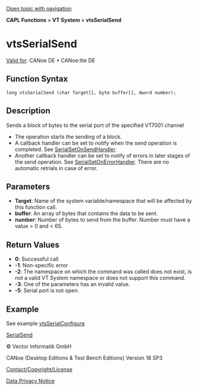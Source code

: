 [Open topic with navigation](../../../../../CANoeDEFamily.htm#Topics/CAPLFunctions/VTSystem/Functions/CAPLfunctionVTSvtsSerialSend.md)

**CAPL Functions** » **VT System** » **vtsSerialSend**

# vtsSerialSend

[Valid for](../../../Shared/FeatureAvailability.md): CANoe DE • CANoe:lite DE

## Function Syntax

```
long vtsSerialSend (char Target[], byte buffer[], dword number);
```

## Description

Sends a block of bytes to the serial port of the specified VT7001 channel

- The operation starts the sending of a block.
- A callback handler can be set to notify when the send operation is completed. See [SerialSetOnSendHandler](CAPLfunctionVTSSerialSetOnSendHandler.md).
- Another callback handler can be set to notify of errors in later stages of the send operation. See [SerialSetOnErrorHandler](CAPLfunctionVTSSerialSetOnErrorHandler.md). There are no automatic retrials in case of error.

## Parameters

- **Target**: Name of the system variable/namespace that will be affected by this function call.
- **buffer**: An array of bytes that contains the data to be sent.
- **number**: Number of bytes to send from the buffer. Number must have a value > 0 and < 65.

## Return Values

- **0**: Successful call
- **-1**: Non-specific error
- **-2**: The namespace on which the command was called does not exist, is not a valid VT System namespace or does not support this command.
- **-3**: One of the parameters has an invalid value.
- **-5**: Serial port is not open.

## Example

See example [vtsSerialConfigure](CAPLfunctionVTSvtsSerialConfigure.md)

[SerialSend](CAPLfunctionVTSSerialSend.md)

© Vector Informatik GmbH

CANoe (Desktop Editions & Test Bench Editions) Version 18 SP3

[Contact/Copyright/License](../../../Shared/ContactCopyrightLicense.md)

[Data Privacy Notice](https://www.vector.com/int/en/company/get-info/privacy-policy/)
